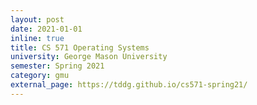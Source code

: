 ```yaml
---
layout: post
date: 2021-01-01
inline: true
title: CS 571 Operating Systems
university: George Mason University
semester: Spring 2021
category: gmu
external_page: https://tddg.github.io/cs571-spring21/
---
```

